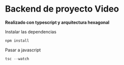 # Backend de proyecto Video


__Realizado con typescript y arquitectura hexagonal__

Instalar las dependencias

```javascript
npm install
```

Pasar a javascript
```javascript
tsc --watch
```
